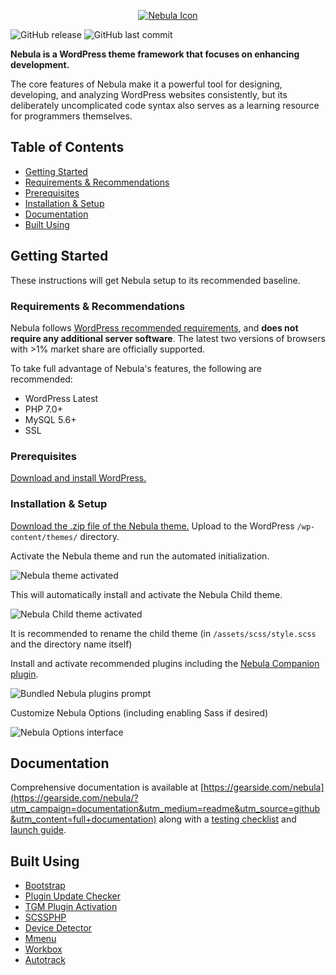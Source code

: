 <p align="center">
	<a href="https://gearside.com/nebula/" rel="noopener">
		<img src="https://raw.githubusercontent.com/chrisblakley/Nebula/master/.github/assets/nebula-orb.png" alt="Nebula Icon" />
	</a>
</p>

![GitHub release](https://img.shields.io/github/release/chrisblakley/nebula.svg)
![GitHub last commit](https://img.shields.io/github/last-commit/chrisblakley/nebula.svg)

**Nebula is a WordPress theme framework that focuses on enhancing development.**

The core features of Nebula make it a powerful tool for designing, developing, and analyzing WordPress websites consistently, but its deliberately uncomplicated code syntax also serves as a learning resource for programmers themselves.

## Table of Contents
+ [Getting Started](#getting_started)
+ [Requirements & Recommendations](#requirements)
+ [Prerequisites](#prerequisites)
+ [Installation & Setup](#installation)
+ [Documentation](#documentation)
+ [Built Using](#built_using)

## Getting Started <a name="getting_started"></a>
These instructions will get Nebula setup to its recommended baseline.

### Requirements & Recommendations <a name="requirements"></a>
Nebula follows [WordPress recommended requirements](https://wordpress.org/about/requirements/), and **does not require any additional server software**. The latest two versions of browsers with >1% market share are officially supported.

To take full advantage of Nebula's features, the following are recommended:
+ WordPress Latest
+ PHP 7.0+
+ MySQL 5.6+
+ SSL

### Prerequisites <a name="prerequisites"></a>
[Download and install WordPress.](https://wordpress.org/)

### Installation & Setup <a name="installation"></a>
[Download the .zip file of the Nebula theme.](https://github.com/chrisblakley/Nebula/archive/master.zip) Upload to the WordPress `/wp-content/themes/` directory.

Activate the Nebula theme and run the automated initialization.

<img src="https://raw.githubusercontent.com/chrisblakley/Nebula/master/.github/assets/nebula-activated.png" alt="Nebula theme activated" />

This will automatically install and activate the Nebula Child theme.

<img src="https://raw.githubusercontent.com/chrisblakley/Nebula/master/.github/assets/nebula-child.png" alt="Nebula Child theme activated" />

It is recommended to rename the child theme (in `/assets/scss/style.scss` and the directory name itself)

Install and activate recommended plugins including the [Nebula Companion plugin](https://github.com/chrisblakley/Nebula-Companion).

<img src="https://raw.githubusercontent.com/chrisblakley/Nebula/master/.github/assets/nebula-plugins.png" alt="Bundled Nebula plugins prompt" />

Customize Nebula Options (including enabling Sass if desired)

<img src="https://raw.githubusercontent.com/chrisblakley/Nebula/master/.github/assets/nebula-options.png" alt="Nebula Options interface" />

## Documentation <a name="documentation"></a>
Comprehensive documentation is available at [https://gearside.com/nebula](https://gearside.com/nebula/?utm_campaign=documentation&utm_medium=readme&utm_source=github&utm_content=full+documentation) along with a [testing checklist]((https://gearside.com/nebula/get-started/?utm_campaign=documentation&utm_medium=readme&utm_source=github&utm_content=testing+checklist)) and [launch guide](https://gearside.com/nebula/get-started/?utm_campaign=documentation&utm_medium=readme&utm_source=github&utm_content=launch+checklist).

## Built Using <a name="built_using"></a>
+ [Bootstrap](https://github.com/twbs/bootstrap)
+ [Plugin Update Checker](https://github.com/YahnisElsts/plugin-update-checker)
+ [TGM Plugin Activation](https://github.com/TGMPA/TGM-Plugin-Activation)
+ [SCSSPHP](https://github.com/leafo/scssphp)
+ [Device Detector](https://github.com/matomo-org/device-detector)
+ [Mmenu](https://github.com/FrDH/mmenu-js)
+ [Workbox](https://github.com/GoogleChrome/workbox)
+ [Autotrack](https://github.com/googleanalytics/autotrack)
